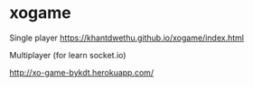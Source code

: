 # xogame


Single player 
https://khantdwethu.github.io/xogame/index.html


Multiplayer (for learn socket.io)

http://xo-game-bykdt.herokuapp.com/


